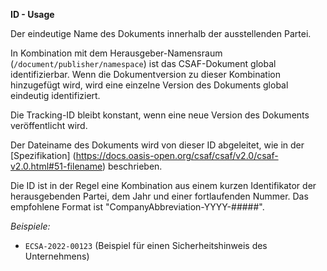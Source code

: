 **ID - Usage**

Der eindeutige Name des Dokuments innerhalb der ausstellenden Partei.

In Kombination mit dem Herausgeber-Namensraum (`/document/publisher/namespace`) ist das CSAF-Dokument global identifizierbar.
Wenn die Dokumentversion zu dieser Kombination hinzugefügt wird, wird eine einzelne Version des Dokuments global eindeutig identifiziert.

Die Tracking-ID bleibt konstant, wenn eine neue Version des Dokuments veröffentlicht wird.

Der Dateiname des Dokuments wird von dieser ID abgeleitet, wie in der [Spezifikation] (https://docs.oasis-open.org/csaf/csaf/v2.0/csaf-v2.0.html#51-filename) beschrieben.

Die ID ist in der Regel eine Kombination aus einem kurzen Identifikator der herausgebenden Partei, dem Jahr und einer fortlaufenden Nummer.
Das empfohlene Format ist "CompanyAbbreviation-YYYY-#####".

*Beispiele:*

* `ECSA-2022-00123` (Beispiel für einen Sicherheitshinweis des Unternehmens)